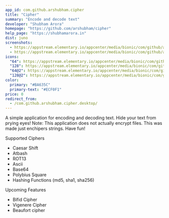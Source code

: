 ```yaml
---
app_id: com.github.arshubham.cipher
title: "Cipher"
summary: "Encode and decode text"
developer: "Shubham Arora"
homepage: "https://github.com/arshubham/cipher"
help_page: "https://shubhamarora.in"
dist: juno
screenshots:
  - https://appstream.elementary.io/appcenter/media/bionic/com/github/arshubham.cipher/12779300E8DE2D869E944FB11CE01252/screenshots/image-1_orig.png
  - https://appstream.elementary.io/appcenter/media/bionic/com/github/arshubham.cipher/12779300E8DE2D869E944FB11CE01252/screenshots/image-2_orig.png
icons:
  "64": https://appstream.elementary.io/appcenter/media/bionic/com/github/arshubham.cipher/12779300E8DE2D869E944FB11CE01252/icons/64x64/com.github.arshubham.cipher_com.github.arshubham.cipher.png
  "128": https://appstream.elementary.io/appcenter/media/bionic/com/github/arshubham.cipher/12779300E8DE2D869E944FB11CE01252/icons/128x128/com.github.arshubham.cipher_com.github.arshubham.cipher.png
  "64@2": https://appstream.elementary.io/appcenter/media/bionic/com/github/arshubham.cipher/12779300E8DE2D869E944FB11CE01252/icons/64x64@2/com.github.arshubham.cipher_com.github.arshubham.cipher.png
  "128@2": https://appstream.elementary.io/appcenter/media/bionic/com/github/arshubham.cipher/12779300E8DE2D869E944FB11CE01252/icons/128x128@2/com.github.arshubham.cipher_com.github.arshubham.cipher.png
color:
  primary: "#BA635C"
  primary-text: "#ECF0F1"
price: 0
redirect_from:
  - /com.github.arshubham.cipher.desktop/
---
```


<p>A simple application for encoding and decoding text. Hide your text from prying eyes!
    Note: This application does not actually encrypt files. This was made just enchipers strings. Have fun!</p>
<p>Supported Ciphers</p>
<ul>
  <li>Caesar Shift</li>
  <li>Atbash</li>
  <li>ROT13</li>
  <li>Ascii</li>
  <li>Base64</li>
  <li>Polybius Square</li>
  <li>Hashing Functions (md5, sha1, sha256)</li>
</ul>
<p>Upcoming Features</p>
<ul>
  <li>Bifid Cipher</li>
  <li>Vigenere Cipher</li>
  <li>Beaufort cipher</li>
</ul>